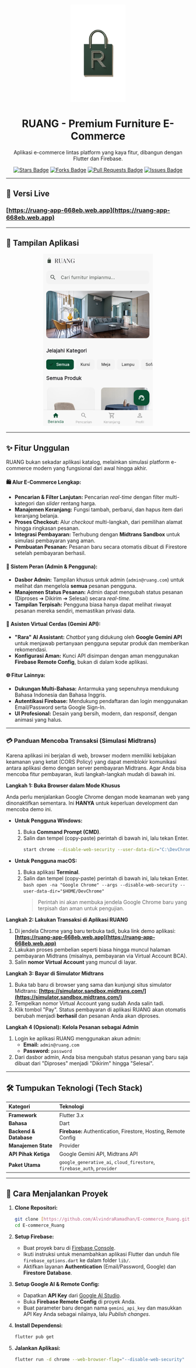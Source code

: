 <div align="center">
  <img src="assets/images/logo%20RUANG.png" alt="RUANG Logo" width="150"/>
  <h1><b>RUANG - Premium Furniture E-Commerce</b></h1>
  <p>Aplikasi e-commerce lintas platform yang kaya fitur, dibangun dengan Flutter dan Firebase.</p>
  <p>
    <a href="https://github.com/AlvindraRamadhan/E-commerce_Ruang/stargazers"><img src="https://img.shields.io/github/stars/AlvindraRamadhan/E-commerce_Ruang?style=flat-square" alt="Stars Badge"/></a>
    <a href="https://github.com/AlvindraRamadhan/E-commerce_Ruang/network/members"><img src="https://img.shields.io/github/forks/AlvindraRamadhan/E-commerce_Ruang?style=flat-square" alt="Forks Badge"/></a>
    <a href="https://github.com/AlvindraRamadhan/E-commerce_Ruang/pulls"><img src="https://img.shields.io/github/issues-pr/AlvindraRamadhan/E-commerce_Ruang?style=flat-square" alt="Pull Requests Badge"/></a>
    <a href="https://github.com/AlvindraRamadhan/E-commerce_Ruang/issues"><img src="https://img.shields.io/github/issues/AlvindraRamadhan/E-commerce_Ruang?style=flat-square" alt="Issues Badge"/></a>
  </p>
</div>

---

## 🚀 Versi Live

### **[https://ruang-app-668eb.web.app](https://ruang-app-668eb.web.app)**

---

## 📸 Tampilan Aplikasi

<p align="center">
  <img src="assets/images/image.png" alt="RUANG Home Screen" width="300"/>
</p>

---

## ✨ Fitur Unggulan

RUANG bukan sekadar aplikasi katalog, melainkan simulasi platform e-commerce modern yang fungsional dari awal hingga akhir.

#### 🛍️ **Alur E-Commerce Lengkap:**

- **Pencarian & Filter Lanjutan:** Pencarian _real-time_ dengan filter multi-kategori dan _slider_ rentang harga.
- **Manajemen Keranjang:** Fungsi tambah, perbarui, dan hapus item dari keranjang belanja.
- **Proses Checkout:** Alur _checkout_ multi-langkah, dari pemilihan alamat hingga ringkasan pesanan.
- **Integrasi Pembayaran:** Terhubung dengan **Midtrans Sandbox** untuk simulasi pembayaran yang aman.
- **Pembuatan Pesanan:** Pesanan baru secara otomatis dibuat di Firestore setelah pembayaran berhasil.

#### 👥 **Sistem Peran (Admin & Pengguna):**

- **Dasbor Admin:** Tampilan khusus untuk admin (`admin@ruang.com`) untuk melihat dan mengelola **semua** pesanan pengguna.
- **Manajemen Status Pesanan:** Admin dapat mengubah status pesanan (Diproses ➔ Dikirim ➔ Selesai) secara _real-time_.
- **Tampilan Terpisah:** Pengguna biasa hanya dapat melihat riwayat pesanan mereka sendiri, memastikan privasi data.

#### 🤖 **Asisten Virtual Cerdas (Gemini API):**

- **"Rara" AI Assistant:** _Chatbot_ yang didukung oleh **Google Gemini API** untuk menjawab pertanyaan pengguna seputar produk dan memberikan rekomendasi.
- **Konfigurasi Aman:** Kunci API disimpan dengan aman menggunakan **Firebase Remote Config**, bukan di dalam kode aplikasi.

#### 🌐 **Fitur Lainnya:**

- **Dukungan Multi-Bahasa:** Antarmuka yang sepenuhnya mendukung Bahasa Indonesia dan Bahasa Inggris.
- **Autentikasi Firebase:** Mendukung pendaftaran dan login menggunakan Email/Password serta Google Sign-In.
- **UI Profesional:** Desain yang bersih, modern, dan responsif, dengan animasi yang halus.

---

### 💳 **Panduan Mencoba Transaksi (Simulasi Midtrans)**

Karena aplikasi ini berjalan di web, browser modern memiliki kebijakan keamanan yang ketat (CORS Policy) yang dapat memblokir komunikasi antara aplikasi demo dengan server pembayaran Midtrans. Agar Anda bisa mencoba fitur pembayaran, ikuti langkah-langkah mudah di bawah ini.

**Langkah 1: Buka Browser dalam Mode Khusus**

Anda perlu menjalankan Google Chrome dengan mode keamanan web yang dinonaktifkan sementara. Ini **HANYA** untuk keperluan development dan mencoba demo ini.

- **Untuk Pengguna Windows:**

  1.  Buka **Command Prompt (CMD)**.
  2.  Salin dan tempel (copy-paste) perintah di bawah ini, lalu tekan Enter.
      ```bash
      start chrome --disable-web-security --user-data-dir="C:\DevChrome"
      ```

- **Untuk Pengguna macOS:**
  1.  Buka aplikasi **Terminal**.
  2.  Salin dan tempel (copy-paste) perintah di bawah ini, lalu tekan Enter.
      `bash
open -na "Google Chrome" --args --disable-web-security --user-data-dir="$HOME/DevChrome"
`
      > Perintah ini akan membuka jendela Google Chrome baru yang terpisah dan aman untuk pengujian.

**Langkah 2: Lakukan Transaksi di Aplikasi RUANG**

1.  Di jendela Chrome yang baru terbuka tadi, buka link demo aplikasi: **[https://ruang-app-668eb.web.app](https://ruang-app-668eb.web.app)**
2.  Lakukan proses pembelian seperti biasa hingga muncul halaman pembayaran Midtrans (misalnya, pembayaran via Virtual Account BCA).
3.  Salin **nomor Virtual Account** yang muncul di layar.

**Langkah 3: Bayar di Simulator Midtrans**

1.  Buka tab baru di browser yang sama dan kunjungi situs simulator Midtrans: **[https://simulator.sandbox.midtrans.com/](https://simulator.sandbox.midtrans.com/)**
2.  Tempelkan nomor Virtual Account yang sudah Anda salin tadi.
3.  Klik tombol "Pay". Status pembayaran di aplikasi RUANG akan otomatis berubah menjadi **berhasil** dan pesanan Anda akan diproses.

**Langkah 4 (Opsional): Kelola Pesanan sebagai Admin**

1.  Login ke aplikasi RUANG menggunakan akun admin:
    - **Email:** `admin@ruang.com`
    - **Password:** `password`
2.  Dari dasbor admin, Anda bisa mengubah status pesanan yang baru saja dibuat dari "Diproses" menjadi "Dikirim" hingga "Selesai".

---

## 🛠️ Tumpukan Teknologi (Tech Stack)

| Kategori               | Teknologi                                                              |
| :--------------------- | :--------------------------------------------------------------------- |
| **Framework**          | Flutter 3.x                                                            |
| **Bahasa**             | Dart                                                                   |
| **Backend & Database** | **Firebase:** Authentication, Firestore, Hosting, Remote Config        |
| **Manajemen State**    | Provider                                                               |
| **API Pihak Ketiga**   | Google Gemini API, Midtrans API                                        |
| **Paket Utama**        | `google_generative_ai`, `cloud_firestore`, `firebase_auth`, `provider` |

---

## 🚀 Cara Menjalankan Proyek

1.  **Clone Repositori:**

    ```bash
    git clone [https://github.com/AlvindraRamadhan/E-commerce_Ruang.git](https://github.com/AlvindraRamadhan/E-commerce_Ruang.git)
    cd E-commerce_Ruang
    ```

2.  **Setup Firebase:**

    - Buat proyek baru di [Firebase Console](https://console.firebase.google.com/).
    - Ikuti instruksi untuk menambahkan aplikasi Flutter dan unduh file `firebase_options.dart` ke dalam folder `lib/`.
    - Aktifkan layanan **Authentication** (Email/Password, Google) dan **Firestore Database**.

3.  **Setup Google AI & Remote Config:**

    - Dapatkan **API Key** dari [Google AI Studio](https://aistudio.google.com/).
    - Buka **Firebase Remote Config** di proyek Anda.
    - Buat parameter baru dengan nama `gemini_api_key` dan masukkan API Key Anda sebagai nilainya, lalu _Publish changes_.

4.  **Install Dependensi:**

    ```bash
    flutter pub get
    ```

5.  **Jalankan Aplikasi:**
    ```bash
    flutter run -d chrome --web-browser-flag="--disable-web-security"
    ```

